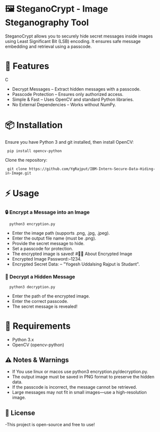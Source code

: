 # 🖼️ SteganoCrypt - Image Steganography Tool

SteganoCrypt allows you to securely hide secret messages inside images using Least Significant Bit (LSB) encoding. It ensures safe message embedding and retrieval using a passcode.
# 🚀 Features

C
- Decrypt Messages – Extract hidden messages with a passcode.
- Passcode Protection – Ensures only authorized access.
- Simple & Fast – Uses OpenCV and standard Python libraries.
- No External Dependencies – Works without NumPy.

# 📦 Installation

Ensure you have Python 3 and git installed, then install OpenCV:

     pip install opencv-python
     
Clone the repository:

     git clone https://github.com/YgRajput/IBM-Intern-Secure-Data-Hiding-in-Image.git
# ⚡ Usage
### 🔒 Encrypt a Message into an Image

      python3 encryption.py

- Enter the image path (supports .png, .jpg, .jpeg).
- Enter the output file name (must be .png).
- Provide the secret message to hide.
- Set a passcode for protection.
- The encrypted image is saved!
#🔑🔑 About Encrypted Image
- Encrypted Image Password:–1234.
- Encrypted Secret Data: – "Yogesh Uddalsing Rajput is Studant".

### 🔑 Decrypt a Hidden Message

      python3 decryption.py

- Enter the path of the encrypted image.
- Enter the correct passcode.
- The secret message is revealed!

# 🔧 Requirements

- Python 3.x
- OpenCV (opencv-python)

## ⚠️ Notes & Warnings
- If You use linux or macos use python3 encryption.py/decryption.py.
- The output image must be saved in PNG format to preserve the hidden data.
- If the passcode is incorrect, the message cannot be retrieved.
- Large messages may not fit in small images—use a high-resolution image.

## 📜 License

-This project is open-source and free to use!
